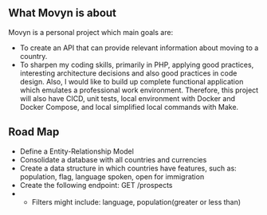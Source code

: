 ## What Movyn is about

Movyn is a personal project which main goals are:
- To create an API that can provide relevant information about moving to a country.
- To sharpen my coding skills, primarily in PHP, applying good practices, interesting architecture decisions and also good practices in code design. Also, I would like to build up complete functional application which emulates a professional work environment. Therefore, this project will also have CICD, unit tests, local environment with Docker and Docker Compose, and local simplified local commands with Make.

## Road Map

- Define a Entity-Relationship Model
- Consolidate a database with all countries and currencies
- Create a data structure in which countries have features, such as: population, flag, language spoken, open for immigration
- Create the following endpoint: GET /prospects
- - Filters might include: language, population(greater or less than)
